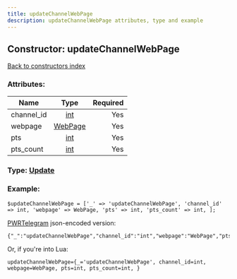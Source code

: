 ```yaml
---
title: updateChannelWebPage
description: updateChannelWebPage attributes, type and example
---
```

## Constructor: updateChannelWebPage  
[Back to constructors index](index.md)



### Attributes:

| Name     |    Type       | Required |
|----------|:-------------:|---------:|
|channel\_id|[int](../types/int.md) | Yes|
|webpage|[WebPage](../types/WebPage.md) | Yes|
|pts|[int](../types/int.md) | Yes|
|pts\_count|[int](../types/int.md) | Yes|



### Type: [Update](../types/Update.md)


### Example:

```
$updateChannelWebPage = ['_' => 'updateChannelWebPage', 'channel_id' => int, 'webpage' => WebPage, 'pts' => int, 'pts_count' => int, ];
```  

[PWRTelegram](https://pwrtelegram.xyz) json-encoded version:

```
{"_":"updateChannelWebPage","channel_id":"int","webpage":"WebPage","pts":"int","pts_count":"int"}
```


Or, if you're into Lua:  


```
updateChannelWebPage={_='updateChannelWebPage', channel_id=int, webpage=WebPage, pts=int, pts_count=int, }

```


